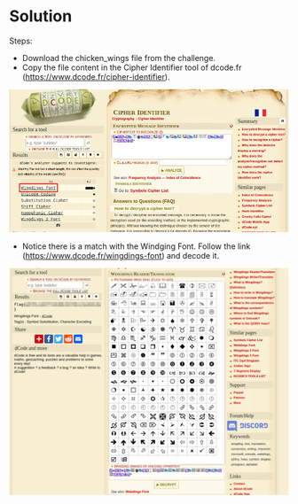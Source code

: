 # Solution
Steps:
- Download the chicken_wings file from the challenge.
- Copy the file content in the Cipher Identifier tool of dcode.fr (https://www.dcode.fr/cipher-identifier).

![Alt text](image.png)

- Notice there is a match with the Windging Font. Follow the link (https://www.dcode.fr/wingdings-font) and decode it.

![Alt text](image-1.png)
